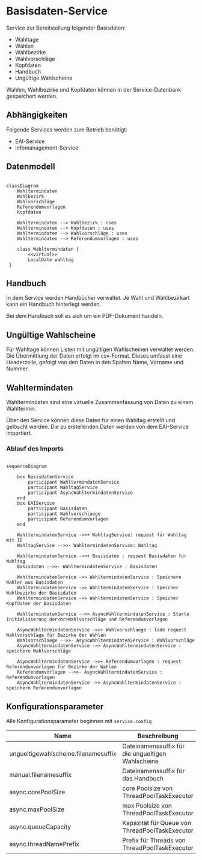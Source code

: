 # Basisdaten-Service

Service zur Bereitstellung folgender Basisdaten:

- Wahltage
- Wahlen
- Wahlbezirke
- Wahlvorschläge
- Kopfdaten
- Handbuch
- Ungültige Wahlscheine

Wahlen, Wahlbezirke und Kopfdaten können in der Service-Datenbank gespeichert werden.

## Abhängigkeiten

Folgende Services werden zum Betrieb benötigt:
- EAI-Service
- Infomanagement-Service

## Datenmodell

```mermaid

classDiagram
    Wahltermindaten
    Wahlbezirk
    Wahlvorschläge
    Referendumvorlagen
    Kopfdaten
    
    Wahltermindaten --> Wahlbezirk : uses
    Wahltermindaten --> Kopfdaten : uses
    Wahltermindaten --> Wahlvorschläge : uses
    Wahltermindaten --> Referendumvorlagen : uses
    
    class Wahltermindaten {
        <<virtual>>
        LocalDate wahltag
 }
```

## Handbuch

In dem Service werden Handbücher verwaltet. Je Wahl und Wahlbezirkart kann ein Handbuch hinterlegt werden.

Bei dem Handbuch soll es sich um ein PDF-Dokument handeln. 

## Ungültige Wahlscheine

Für Wahltage können Listen mit ungültigen Wahlscheinen verwaltet werden. Die Übermittlung der Daten erfolgt
im csv-Format. Dieses umfasst eine Headerzeile, gefolgt von den Daten in den Spalten Name, Vorname und Nummer.

## Wahltermindaten

Wahltermindaten sind eine virtuelle Zusammenfassung von Daten zu einem Wahltermin.

Über den Service können diese Daten für einen Wahltag erstellt und gelöscht werden. Die zu erstellenden Daten
werden von dem EAI-Service importiert.

### Ablauf des Imports

```mermaid

sequenceDiagram
    
    box BasisdatenService
        participant WahltermindatenService
        participant WahltagService
        participant AsyncWahltermindatenService
    end
    box EAIService
        participant Basisdaten
        participant Wahlvorschlaege
        participant Referendumvorlagen
    end
    
    WahltermindatenService ->>+ WahltagService: request für Wahltag mit ID
    WahltagService -->>- WahltermindatenService: Wahltag
    
    WahltermindatenService ->>+ Basisdaten : request Basisdaten für Wahltag
    Basisdaten -->>- WahltermindatenService : Basisdaten
    
    WahltermindatenService ->> WahltermindatenService : Speichere Wahlen aus Basisdaten    
    WahltermindatenService ->> WahltermindatenService : Speicher Wahlbezirke der Basisdaten
    WahltermindatenService ->> WahltermindatenService : Speicher Kopfdaten der Basisdaten
    
    WahltermindatenService -->> AsyncWahltermindatenService : Starte Initialisierung der<br>Wahlvorschläge und Referendumvorlagen
    
    AsyncWahltermindatenService ->>+ Wahlvorschlaege : lade request Wahlvorschläge für Bezirke der Wahlen
    Wahlvorschlaege -->>- AsyncWahltermindatenService : Wahlvorschläge
    AsyncWahltermindatenService ->> AsyncWahltermindatenService : speichere Wahlvorschläge

    AsyncWahltermindatenService ->>+ Referendumvorlagen : request Referendumvorlagen für Bezirke der Wahlen
    Referendumvorlagen -->>- AsyncWahltermindatenService : Referendumvorlagen
    AsyncWahltermindatenService ->> AsyncWahltermindatenService : speichere Referendumvorlagen
```

## Konfigurationsparameter

Alle Konfigurationsparameter beginnen mit `service.config`

| Name | Beschreibung                                      | Default |
| ---- |---------------------------------------------------| ------- |
| ungueltigewahlscheine.filenamesuffix | Dateinamenssuffix für die ungueltigen Wahlscheine | Ungueltigews.csv | 
| manual.filenamesuffix | Dateinamenssuffix für das Handbuch              | Handbuch.pdf | 
| async.corePoolSize | core Poolsize von ThreadPoolTaskExecutor        | 2 |
| async.maxPoolSize | max Poolsize von ThreadPoolTaskExecutor         | 2 |
| async.queueCapacity | Kapazität für Queue von ThreadPoolTaskExecutor  | 500 |
| async.threadNamePrefix | Prefix für Threads von  ThreadPoolTaskExecutor  | taskExecutor- |
